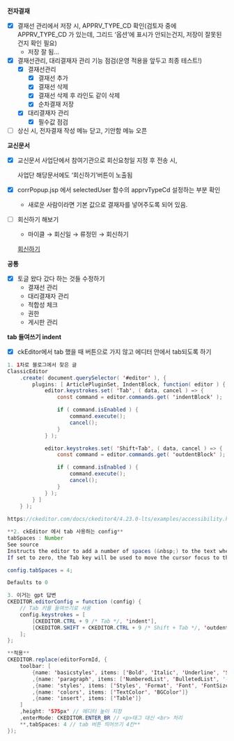 **전자결재**

- [x]  결재선 관리에서 저장 시, APPRV_TYPE_CD 확인(검토자 중에 APPRV_TYPE_CD 가 있는데, 그리드 ‘옵션’에 표시가 안되는건지, 저장이 잘못된 건지 확인 필요)
    - 저장 잘 됨…
- [x]  결재선관리, 대리결재자 관리 기능 점검(운영 적용을 앞두고 최종 테스트!)
    - [x]  결재선관리
        - [x]  결재선 추가
        - [x]  결재선 삭제
        - [x]  결재선 삭제 후 라인도 같이 삭제
        - [x]  순차결재 저장
    - [x]  대리결재자 관리
        - [x]  필수값 점검
- [ ]  상신 시, 전자결재 작성 메뉴 닫고, 기안함 메뉴 오픈

**교신문서**

- [x]  교신문서 사업단에서 참여기관으로 회신요청일 지정 후 전송 시,
    
    사업단 해당문서에도 ‘회신하기’버튼이 노출됨
    
- [x]  corrPopup.jsp 에서 selectedUser 함수의 apprvTypeCd 설정하는 부분 확인
    - 새로운 사람이라면 기본 값으로 결재자를 넣어주도록 되어 있음.
- [ ]  회신하기 해보기
    - 마이클 → 회신일 → 류정민 → 회신하기
    
    [회신하기](https://www.notion.so/cdda1695221d45fe872086ba4380d950?pvs=21)
    

**공통**

- [x]  토글 왔다 갔다 하는 것들 수정하기
    - 결재선 관리
    - 대리결재자 관리
    - 적합성 체크
    - 권한
    - 게시판 관리

**tab 들여쓰기 indent**

- [x]  ckEditor에서 tab 했을 때 버튼으로 가지 않고 에디터 안에서 tab되도록 하기

```java
1. 1차로 블로그에서 찾은 글
ClassicEditor
	.create( document.querySelector( '#editor' ), {
		plugins: [ ArticlePluginSet, IndentBlock, function( editor ) {
			editor.keystrokes.set( 'Tab', ( data, cancel ) => {
				const command = editor.commands.get( 'indentBlock' );

				if ( command.isEnabled ) {
					command.execute();
					cancel();
				}
			} );

			editor.keystrokes.set( 'Shift+Tab', ( data, cancel ) => {
				const command = editor.commands.get( 'outdentBlock' );

				if ( command.isEnabled ) {
					command.execute();
					cancel();
				}
			} );
		} ]
	} );
	
https://ckeditor.com/docs/ckeditor4/4.23.0-lts/examples/accessibility.html	

**2. ckEditor 에서 tab 사용하는 config**
tabSpaces : Number
See source
Instructs the editor to add a number of spaces (&nbsp;) to the text when hitting the Tab key. 
If set to zero, the Tab key will be used to move the cursor focus to the next element in the page, out of the editor focus.

config.tabSpaces = 4;

Defaults to 0

3. 이거는 gpt 답변
CKEDITOR.editorConfig = function (config) {
    // Tab 키를 들여쓰기로 사용
    config.keystrokes = [
        [CKEDITOR.CTRL + 9 /* Tab */, 'indent'],
        [CKEDITOR.SHIFT + CKEDITOR.CTRL + 9 /* Shift + Tab */, 'outdent']
    ];
};
```

```java
**적용**
CKEDITOR.replace(editorFormId, {
	toolbar: [
		{name: 'basicstyles', items: ['Bold', 'Italic', 'Underline', 'Strike', 'Subscript', 'Superscript', '-', 'CopyFormatting', 'RemoveFormat']}
		,{name: 'paragraph', items: ['NumberedList', 'BulletedList', '-', 'Outdent', 'Indent', '-', 'Blockquote', 'CreateDiv', '-', 'JustifyLeft', 'JustifyCenter', 'JustifyRight', 'JustifyBlock', '-', 'BidiLtr', 'BidiRtl', 'Language']}
		,{name: 'styles', items: ['Styles', 'Format', 'Font', 'FontSize']}
		,{name: 'colors', items: ['TextColor', 'BGColor']}
		,{name: 'insert', items: ['Table']}
	]
	,height: '575px' // 에디터 높이 지정
	,enterMode: CKEDITOR.ENTER_BR // <p>태그 대신 <br> 처리
	**,tabSpaces: 4 // tab 버튼 띄어쓰기 4칸**
});
```
